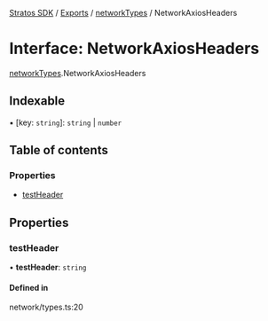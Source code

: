 [Stratos SDK](../README.md) / [Exports](../modules.md) / [networkTypes](../modules/networkTypes.md) / NetworkAxiosHeaders

# Interface: NetworkAxiosHeaders

[networkTypes](../modules/networkTypes.md).NetworkAxiosHeaders

## Indexable

▪ [key: `string`]: `string` \| `number`

## Table of contents

### Properties

- [testHeader](networkTypes.NetworkAxiosHeaders.md#testheader)

## Properties

### testHeader

• **testHeader**: `string`

#### Defined in

network/types.ts:20
